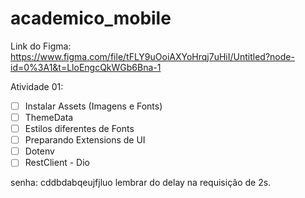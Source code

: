 # academico_mobile

Link do Figma: https://www.figma.com/file/tFLY9uOoiAXYoHrqj7uHiI/Untitled?node-id=0%3A1&t=LloEngcQkWGb6Bna-1

Atividade 01:
 - [ ] Instalar Assets (Imagens e Fonts)
 - [ ] ThemeData
 - [ ] Estilos diferentes de Fonts
 - [ ] Preparando Extensions de UI
 - [ ] Dotenv
 - [ ] RestClient - Dio
 
 senha: cddbdabqeujfjluo
 lembrar do delay na requisição de 2s.